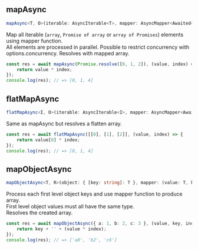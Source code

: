 ## mapAsync  
```ts  
mapAsync<T, O>(iterable: AsyncIterable<T>, mapper: AsyncMapper<Awaited<T>, O>, options?: ConcurrencyOptions): Promise<O[]>  
```  
Map all iterable (`array`, `Promise of array` or `array of Promises`) elements using mapper function.  
All elements are processed in parallel. Possible to restrict concurrency with options.concurrency.
Resolves with mapped array.  
```ts  
const res = await mapAsync(Promise.resolve([0, 1, 2]), (value, index) => {  
    return value * index;  
});  
console.log(res); // => [0, 1, 4]  
```  
## flatMapAsync  
```ts  
flatMapAsync<I, O>(iterable: AsyncIterable<I>, mapper: AsyncMapper<Awaited<I>, O>, options?: ConcurrencyOptions): Promise<O extends (infer Inner)[] ? Inner[] : O[]>  
```  
Same as mapAsync but resolves a flatten array.  
```ts  
const res = await flatMapAsync([[0], [1], [2]], (value, index) => {  
    return value[0] * index;  
});  
console.log(res); // => [0, 1, 4]  
```  
## mapObjectAsync  
```ts  
mapObjectAsync<T, R>(object: { [key: string]: T }, mapper: (value: T, key: string, index: number) => Promise<R> | R, options?: ConcurrencyOptions): Promise<R[]>  
```  
Process each first level object keys and use mapper function to produce array.  
First level object values must all have the same type.  
Resolves the created array.  
```ts  
const res = await mapObjectAsync({ a: 1, b: 2, c: 3 }, (value, key, index) => {  
    return key + '' + (value * index);  
});  
console.log(res); // => ['a0', 'b2', 'c6']  
```  
